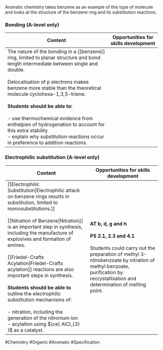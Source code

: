 Aromatic chemistry takes benzene as an example of this type of molecule and looks at the structure of the benzene ring and its substitution reactions.

### Bonding (A-level only)

| Content                                                                                                                                                                                                                                                                                                                                                                                                                                                                                       | Opportunities for skills development |
| --------------------------------------------------------------------------------------------------------------------------------------------------------------------------------------------------------------------------------------------------------------------------------------------------------------------------------------------------------------------------------------------------------------------------------------------------------------------------------------------- | ------------------------------------ |
| The nature of the bonding in a [[benzene]] ring, limited to planar structure and bond length intermediate between single and double.<br><br>Delocalisation of p electrons makes benzene more stable than the theoretical molecule cyclohexa-1,3,5-triene.<br><br>**Students should be able to:**<br><br>- use thermochemical evidence from enthalpies of hydrogenation to account for this extra stability<br>- explain why substitution reactions occur in preference to addition reactions. |                                      |

### Electrophilic substitution (A-level only)

| Content                                                                                                                                                                                                                                                                                                                                                                                                                                                                                                                                                                                                        | Opportunities for skills development                                                                                                                                                                                                 |
| -------------------------------------------------------------------------------------------------------------------------------------------------------------------------------------------------------------------------------------------------------------------------------------------------------------------------------------------------------------------------------------------------------------------------------------------------------------------------------------------------------------------------------------------------------------------------------------------------------------- | ------------------------------------------------------------------------------------------------------------------------------------------------------------------------------------------------------------------------------------ |
| [[Electrophilic Substitution\|Electrophilic attack on benzene rings results in substitution, limited to monosubstitutions.]]<br><br>[[Nitration of Benzene\|Nitration]] is an important step in synthesis, including the manufacture of explosives and formation of amines.<br><br>[[Friedel-Crafts Acylation\|Friedel-Crafts acylation]] reactions are also important steps in synthesis.<br><br>**Students should be able to** outline the electrophilic substitution mechanisms of:<br><br>- nitration, including the generation of the nitronium ion<br>- acylation using $\ce{ AlCl_{3} }$ as a catalyst. | **AT b, d, g and h**<br><br>**PS 2.1, 2.3 and 4.1**<br><br>Students could carry out the preparation of methyl 3-nitrobenzoate by nitration of methyl benzoate, purification by recrystallisation and determination of melting point. |

#Chemistry #Organic #Aromatic #Specification